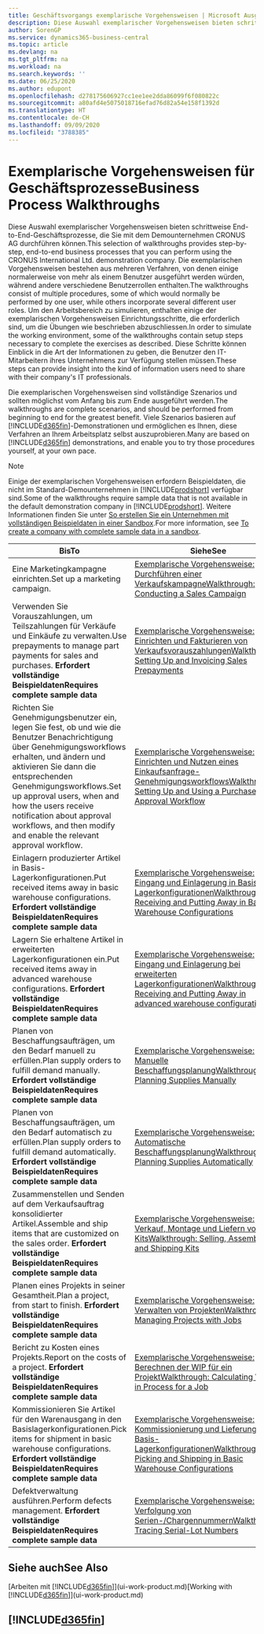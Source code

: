 ```yaml
---
title: Geschäftsvorgangs exemplarische Vorgehensweisen | Microsoft Ausgleich.
description: Diese Auswahl exemplarischer Vorgehensweisen bieten schrittweise End-to-End-Geschäftsprozesse, die Sie mit dem Demounternehmen CRONUS AG durchführen können. Die exemplarischen Vorgehensweisen bestehen aus mehreren Verfahren, von denen einige normalerweise von mehr als einem Benutzer ausgeführt werden würden, während andere verschiedene Benutzerrollen enthalten. Um den Arbeitsbereich zu simulieren, enthalten einige der exemplarischen Vorgehensweisen Einrichtungsschritte, die erforderlich sind, um die Übungen wie beschrieben abzuschliessen. Diese Schritte können Einblick in die Art der Informationen zu geben, die Benutzer den IT-Mitarbeitern ihres Unternehmens zur Verfügung stellen müssen.
author: SorenGP
ms.service: dynamics365-business-central
ms.topic: article
ms.devlang: na
ms.tgt_pltfrm: na
ms.workload: na
ms.search.keywords: ''
ms.date: 06/25/2020
ms.author: edupont
ms.openlocfilehash: d278175606927cc1ee1ee2dda86099f6f080822c
ms.sourcegitcommit: a80afd4e5075018716efad76d82a54e158f1392d
ms.translationtype: HT
ms.contentlocale: de-CH
ms.lasthandoff: 09/09/2020
ms.locfileid: "3788385"
---
```

# <a name="business-process-walkthroughs"></a><span data-ttu-id="3a63e-106">Exemplarische Vorgehensweisen für Geschäftsprozesse</span><span class="sxs-lookup"><span data-stu-id="3a63e-106">Business Process Walkthroughs</span></span>

<span data-ttu-id="3a63e-107">Diese Auswahl exemplarischer Vorgehensweisen bieten schrittweise End-to-End-Geschäftsprozesse, die Sie mit dem Demounternehmen CRONUS AG durchführen können.</span><span class="sxs-lookup"><span data-stu-id="3a63e-107">This selection of walkthroughs provides step-by-step, end-to-end business processes that you can perform using the CRONUS International Ltd. demonstration company.</span></span> <span data-ttu-id="3a63e-108">Die exemplarischen Vorgehensweisen bestehen aus mehreren Verfahren, von denen einige normalerweise von mehr als einem Benutzer ausgeführt werden würden, während andere verschiedene Benutzerrollen enthalten.</span><span class="sxs-lookup"><span data-stu-id="3a63e-108">The walkthroughs consist of multiple procedures, some of which would normally be performed by one user, while others incorporate several different user roles.</span></span> <span data-ttu-id="3a63e-109">Um den Arbeitsbereich zu simulieren, enthalten einige der exemplarischen Vorgehensweisen Einrichtungsschritte, die erforderlich sind, um die Übungen wie beschrieben abzuschliessen.</span><span class="sxs-lookup"><span data-stu-id="3a63e-109">In order to simulate the working environment, some of the walkthroughs contain setup steps necessary to complete the exercises as described.</span></span> <span data-ttu-id="3a63e-110">Diese Schritte können Einblick in die Art der Informationen zu geben, die Benutzer den IT-Mitarbeitern ihres Unternehmens zur Verfügung stellen müssen.</span><span class="sxs-lookup"><span data-stu-id="3a63e-110">These steps can provide insight into the kind of information users need to share with their company's IT professionals.</span></span>  

 <span data-ttu-id="3a63e-111">Die exemplarischen Vorgehensweisen sind vollständige Szenarios und sollten möglichst vom Anfang bis zum Ende ausgeführt werden.</span><span class="sxs-lookup"><span data-stu-id="3a63e-111">The walkthroughs are complete scenarios, and should be performed from beginning to end for the greatest benefit.</span></span> <span data-ttu-id="3a63e-112">Viele Szenarios basieren auf [!INCLUDE[d365fin](includes/d365fin_md.md)]-Demonstrationen und ermöglichen es Ihnen, diese Verfahren an Ihrem Arbeitsplatz selbst auszuprobieren.</span><span class="sxs-lookup"><span data-stu-id="3a63e-112">Many are based on [!INCLUDE[d365fin](includes/d365fin_md.md)] demonstrations, and enable you to try those procedures yourself, at your own pace.</span></span>  

> [!NOTE]
> <span data-ttu-id="3a63e-113">Einige der exemplarischen Vorgehensweisen erfordern Beispieldaten, die nicht im Standard-Demounternehmen in [!INCLUDE[prodshort](includes/prodshort.md)] verfügbar sind.</span><span class="sxs-lookup"><span data-stu-id="3a63e-113">Some of the walkthroughs require sample data that is not available in the default demonstration company in [!INCLUDE[prodshort](includes/prodshort.md)].</span></span> <span data-ttu-id="3a63e-114">Weitere Informationen finden Sie unter [So erstellen Sie ein Unternehmen mit vollständigen Beispieldaten in einer Sandbox](across-how-create-sandbox-environment.md#to-create-a-company-with-complete-sample-data-in-a-sandbox).</span><span class="sxs-lookup"><span data-stu-id="3a63e-114">For more information, see [To create a company with complete sample data in a sandbox](across-how-create-sandbox-environment.md#to-create-a-company-with-complete-sample-data-in-a-sandbox).</span></span>

|<span data-ttu-id="3a63e-115">Bis</span><span class="sxs-lookup"><span data-stu-id="3a63e-115">To</span></span>|<span data-ttu-id="3a63e-116">Siehe</span><span class="sxs-lookup"><span data-stu-id="3a63e-116">See</span></span>|  
|--------|---------|  
|<span data-ttu-id="3a63e-117">Eine Marketingkampagne einrichten.</span><span class="sxs-lookup"><span data-stu-id="3a63e-117">Set up a marketing campaign.</span></span>|[<span data-ttu-id="3a63e-118">Exemplarische Vorgehensweise: Durchführen einer Verkaufskampagne</span><span class="sxs-lookup"><span data-stu-id="3a63e-118">Walkthrough: Conducting a Sales Campaign</span></span>](walkthrough-conducting-a-sales-campaign.md)|  
|<span data-ttu-id="3a63e-119">Verwenden Sie Vorauszahlungen, um Teilszahlungen für Verkäufe und Einkäufe zu verwalten.</span><span class="sxs-lookup"><span data-stu-id="3a63e-119">Use prepayments to manage part payments for sales and purchases.</span></span> <span data-ttu-id="3a63e-120">**Erfordert vollständige Beispieldaten**</span><span class="sxs-lookup"><span data-stu-id="3a63e-120">**Requires complete sample data**</span></span> |[<span data-ttu-id="3a63e-121">Exemplarische Vorgehensweise: Einrichten und Fakturieren von Verkaufsvorauszahlungen</span><span class="sxs-lookup"><span data-stu-id="3a63e-121">Walkthrough: Setting Up and Invoicing Sales Prepayments</span></span>](walkthrough-setting-up-and-invoicing-sales-prepayments.md)|  
|<span data-ttu-id="3a63e-122">Richten Sie Genehmigungsbenutzer ein, legen Sie fest, ob und wie die Benutzer Benachrichtigung über Genehmigungsworkflows erhalten, und ändern und aktivieren Sie dann die entsprechenden Genehmigungsworkflows.</span><span class="sxs-lookup"><span data-stu-id="3a63e-122">Set up approval users, when and how the users receive notification about approval workflows, and then modify and enable the relevant approval workflow.</span></span>|[<span data-ttu-id="3a63e-123">Exemplarische Vorgehensweise: Einrichten und Nutzen eines Einkaufsanfrage-Genehmigungsworkflows</span><span class="sxs-lookup"><span data-stu-id="3a63e-123">Walkthrough: Setting Up and Using a Purchase Approval Workflow</span></span>](walkthrough-setting-up-and-using-a-purchase-approval-workflow.md)|  
|<span data-ttu-id="3a63e-124">Einlagern produzierter Artikel in Basis-Lagerkonfigurationen.</span><span class="sxs-lookup"><span data-stu-id="3a63e-124">Put received items away in basic warehouse configurations.</span></span> <span data-ttu-id="3a63e-125">**Erfordert vollständige Beispieldaten**</span><span class="sxs-lookup"><span data-stu-id="3a63e-125">**Requires complete sample data**</span></span>|[<span data-ttu-id="3a63e-126">Exemplarische Vorgehensweise: Eingang und Einlagerung in Basis-Lagerkonfigurationen</span><span class="sxs-lookup"><span data-stu-id="3a63e-126">Walkthrough: Receiving and Putting Away in Basic Warehouse Configurations</span></span>](walkthrough-receiving-and-putting-away-in-basic-warehousing.md)|  
|<span data-ttu-id="3a63e-127">Lagern Sie erhaltene Artikel in erweiterten Lagerkonfigurationen ein.</span><span class="sxs-lookup"><span data-stu-id="3a63e-127">Put received items away in advanced warehouse configurations.</span></span> <span data-ttu-id="3a63e-128">**Erfordert vollständige Beispieldaten**</span><span class="sxs-lookup"><span data-stu-id="3a63e-128">**Requires complete sample data**</span></span>|[<span data-ttu-id="3a63e-129">Exemplarische Vorgehensweise: Eingang und Einlagerung bei erweiterten Lagerkonfigurationen</span><span class="sxs-lookup"><span data-stu-id="3a63e-129">Walkthrough: Receiving and Putting Away in advanced warehouse configurations</span></span>](walkthrough-receiving-and-putting-away-in-advanced-warehousing.md)|  
|<span data-ttu-id="3a63e-130">Planen von Beschaffungsaufträgen, um den Bedarf manuell zu erfüllen.</span><span class="sxs-lookup"><span data-stu-id="3a63e-130">Plan supply orders to fulfill demand manually.</span></span> <span data-ttu-id="3a63e-131">**Erfordert vollständige Beispieldaten**</span><span class="sxs-lookup"><span data-stu-id="3a63e-131">**Requires complete sample data**</span></span>|[<span data-ttu-id="3a63e-132">Exemplarische Vorgehensweise: Manuelle Beschaffungsplanung</span><span class="sxs-lookup"><span data-stu-id="3a63e-132">Walkthrough: Planning Supplies Manually</span></span>](walkthrough-planning-supplies-manually.md)|  
|<span data-ttu-id="3a63e-133">Planen von Beschaffungsaufträgen, um den Bedarf automatisch zu erfüllen.</span><span class="sxs-lookup"><span data-stu-id="3a63e-133">Plan supply orders to fulfill demand automatically.</span></span> <span data-ttu-id="3a63e-134">**Erfordert vollständige Beispieldaten**</span><span class="sxs-lookup"><span data-stu-id="3a63e-134">**Requires complete sample data**</span></span>|[<span data-ttu-id="3a63e-135">Exemplarische Vorgehensweise: Automatische Beschaffungsplanung</span><span class="sxs-lookup"><span data-stu-id="3a63e-135">Walkthrough: Planning Supplies Automatically</span></span>](walkthrough-planning-supplies-automatically.md)|  
|<span data-ttu-id="3a63e-136">Zusammenstellen und Senden auf dem Verkaufsauftrag konsolidierter Artikel.</span><span class="sxs-lookup"><span data-stu-id="3a63e-136">Assemble and ship items that are customized on the sales order.</span></span> <span data-ttu-id="3a63e-137">**Erfordert vollständige Beispieldaten**</span><span class="sxs-lookup"><span data-stu-id="3a63e-137">**Requires complete sample data**</span></span>|[<span data-ttu-id="3a63e-138">Exemplarische Vorgehensweise: Verkauf, Montage und Liefern von Kits</span><span class="sxs-lookup"><span data-stu-id="3a63e-138">Walkthrough: Selling, Assembling, and Shipping Kits</span></span>](walkthrough-selling-assembling-and-shipping-kits.md)|  
|<span data-ttu-id="3a63e-139">Planen eines Projekts in seiner Gesamtheit.</span><span class="sxs-lookup"><span data-stu-id="3a63e-139">Plan a project, from start to finish.</span></span> <span data-ttu-id="3a63e-140">**Erfordert vollständige Beispieldaten**</span><span class="sxs-lookup"><span data-stu-id="3a63e-140">**Requires complete sample data**</span></span>|[<span data-ttu-id="3a63e-141">Exemplarische Vorgehensweise: Verwalten von Projekten</span><span class="sxs-lookup"><span data-stu-id="3a63e-141">Walkthrough: Managing Projects with Jobs</span></span>](walkthrough-managing-projects-with-jobs.md)|  
|<span data-ttu-id="3a63e-142">Bericht zu Kosten eines Projekts.</span><span class="sxs-lookup"><span data-stu-id="3a63e-142">Report on the costs of a project.</span></span> <span data-ttu-id="3a63e-143">**Erfordert vollständige Beispieldaten**</span><span class="sxs-lookup"><span data-stu-id="3a63e-143">**Requires complete sample data**</span></span>|[<span data-ttu-id="3a63e-144">Exemplarische Vorgehensweise: Berechnen der WIP für ein Projekt</span><span class="sxs-lookup"><span data-stu-id="3a63e-144">Walkthrough: Calculating Work in Process for a Job</span></span>](walkthrough-calculating-work-in-process-for-a-job.md)|  
|<span data-ttu-id="3a63e-145">Kommissionieren Sie Artikel für den Warenausgang in den Basislagerkonfigurationen.</span><span class="sxs-lookup"><span data-stu-id="3a63e-145">Pick items for shipment in basic warehouse configurations.</span></span> <span data-ttu-id="3a63e-146">**Erfordert vollständige Beispieldaten**</span><span class="sxs-lookup"><span data-stu-id="3a63e-146">**Requires complete sample data**</span></span>|[<span data-ttu-id="3a63e-147">Exemplarische Vorgehensweise: Kommissionierung und Lieferung in Basis-Lagerkonfigurationen</span><span class="sxs-lookup"><span data-stu-id="3a63e-147">Walkthrough: Picking and Shipping in Basic Warehouse Configurations</span></span>](walkthrough-picking-and-shipping-in-basic-warehousing.md)|  
|<span data-ttu-id="3a63e-148">Defektverwaltung ausführen.</span><span class="sxs-lookup"><span data-stu-id="3a63e-148">Perform defects management.</span></span> <span data-ttu-id="3a63e-149">**Erfordert vollständige Beispieldaten**</span><span class="sxs-lookup"><span data-stu-id="3a63e-149">**Requires complete sample data**</span></span>|[<span data-ttu-id="3a63e-150">Exemplarische Vorgehensweise: Verfolgung von Serien-/Chargennummern</span><span class="sxs-lookup"><span data-stu-id="3a63e-150">Walkthrough: Tracing Serial-Lot Numbers</span></span>](walkthrough-tracing-serial-lot-numbers.md)|  

## <a name="see-also"></a><span data-ttu-id="3a63e-151">Siehe auch</span><span class="sxs-lookup"><span data-stu-id="3a63e-151">See Also</span></span>

<span data-ttu-id="3a63e-152">[Arbeiten mit [!INCLUDE[d365fin](includes/d365fin_md.md)]](ui-work-product.md)</span><span class="sxs-lookup"><span data-stu-id="3a63e-152">[Working with [!INCLUDE[d365fin](includes/d365fin_md.md)]](ui-work-product.md)</span></span>  

## [!INCLUDE[d365fin](includes/free_trial_md.md)]  
